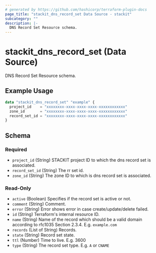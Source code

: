 ```yaml
---
# generated by https://github.com/hashicorp/terraform-plugin-docs
page_title: "stackit_dns_record_set Data Source - stackit"
subcategory: ""
description: |-
  DNS Record Set Resource schema.
---
```


# stackit_dns_record_set (Data Source)

DNS Record Set Resource schema.

## Example Usage

```terraform
data "stackit_dns_record_set" "example" {
  project_id    = "xxxxxxxx-xxxx-xxxx-xxxx-xxxxxxxxxxxx"
  zone_id       = "xxxxxxxx-xxxx-xxxx-xxxx-xxxxxxxxxxxx"
  record_set_id = "xxxxxxxx-xxxx-xxxx-xxxx-xxxxxxxxxxxx"
}
```

<!-- schema generated by tfplugindocs -->
## Schema

### Required

- `project_id` (String) STACKIT project ID to which the dns record set is associated.
- `record_set_id` (String) The rr set id.
- `zone_id` (String) The zone ID to which is dns record set is associated.

### Read-Only

- `active` (Boolean) Specifies if the record set is active or not.
- `comment` (String) Comment.
- `error` (String) Error shows error in case create/update/delete failed.
- `id` (String) Terraform's internal resource ID.
- `name` (String) Name of the record which should be a valid domain according to rfc1035 Section 2.3.4. E.g. `example.com`
- `records` (List of String) Records.
- `state` (String) Record set state.
- `ttl` (Number) Time to live. E.g. 3600
- `type` (String) The record set type. E.g. `A` or `CNAME`
